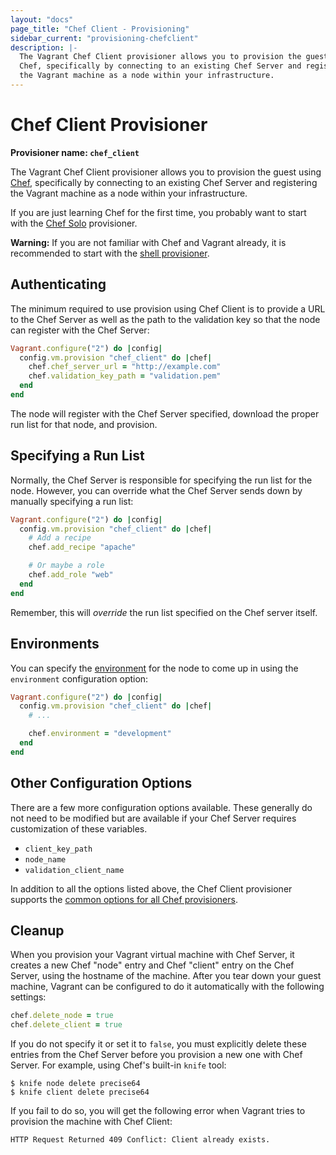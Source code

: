 ```yaml
---
layout: "docs"
page_title: "Chef Client - Provisioning"
sidebar_current: "provisioning-chefclient"
description: |-
  The Vagrant Chef Client provisioner allows you to provision the guest using
  Chef, specifically by connecting to an existing Chef Server and registering
  the Vagrant machine as a node within your infrastructure.
---
```


# Chef Client Provisioner

**Provisioner name: `chef_client`**

The Vagrant Chef Client provisioner allows you to provision the guest using
[Chef](https://www.chef.io/chef/), specifically by connecting
to an existing Chef Server and registering the Vagrant machine as a
node within your infrastructure.

If you are just learning Chef for the first time, you probably want
to start with the [Chef Solo](/docs/provisioning/chef_solo.html)
provisioner.

<div class="alert alert-warning">
  <strong>Warning:</strong> If you are not familiar with Chef and Vagrant already,
  it is recommended to start with the <a href="/docs/provisioning/shell.html">shell
  provisioner</a>.
</div>

## Authenticating

The minimum required to use provision using Chef Client is to provide
a URL to the Chef Server as well as the path to the validation key so
that the node can register with the Chef Server:

```ruby
Vagrant.configure("2") do |config|
  config.vm.provision "chef_client" do |chef|
    chef.chef_server_url = "http://example.com"
    chef.validation_key_path = "validation.pem"
  end
end
```

The node will register with the Chef Server specified, download the
proper run list for that node, and provision.

## Specifying a Run List

Normally, the Chef Server is responsible for specifying the run list
for the node. However, you can override what the Chef Server sends
down by manually specifying a run list:

```ruby
Vagrant.configure("2") do |config|
  config.vm.provision "chef_client" do |chef|
    # Add a recipe
    chef.add_recipe "apache"

    # Or maybe a role
    chef.add_role "web"
  end
end
```

Remember, this will _override_ the run list specified on the Chef
server itself.

## Environments

You can specify the [environment](https://docs.chef.io/environments.html)
for the node to come up in using the `environment` configuration option:

```ruby
Vagrant.configure("2") do |config|
  config.vm.provision "chef_client" do |chef|
    # ...

    chef.environment = "development"
  end
end
```

## Other Configuration Options

There are a few more configuration options available. These generally do not
need to be modified but are available if your Chef Server requires customization
of these variables.

* `client_key_path`
* `node_name`
* `validation_client_name`

In addition to all the options listed above, the Chef Client provisioner supports
the [common options for all Chef provisioners](/docs/provisioning/chef_common.html).

## Cleanup

When you provision your Vagrant virtual machine with Chef Server, it creates a
new Chef "node" entry and Chef "client" entry on the Chef Server, using the
hostname of the machine. After you tear down your guest machine, Vagrant can be
configured to do it automatically with the following settings:

```ruby
chef.delete_node = true
chef.delete_client = true
```

If you do not specify it or set it to `false`, you must explicitly delete these
entries from the Chef Server before you provision a new one with Chef Server.
For example, using Chef's built-in `knife` tool:

```
$ knife node delete precise64
$ knife client delete precise64
```

If you fail to do so, you will get the following error when Vagrant
tries to provision the machine with Chef Client:

```
HTTP Request Returned 409 Conflict: Client already exists.
```
